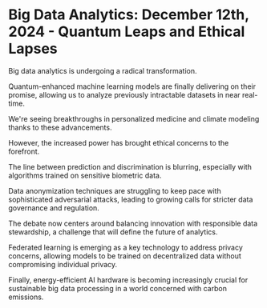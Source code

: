# Big Data Analytics: December 12th, 2024 - Quantum Leaps and Ethical Lapses

Big data analytics is undergoing a radical transformation.

Quantum-enhanced machine learning models are finally delivering on their promise, allowing us to analyze previously intractable datasets in near real-time.

We're seeing breakthroughs in personalized medicine and climate modeling thanks to these advancements.

However, the increased power has brought ethical concerns to the forefront.

The line between prediction and discrimination is blurring, especially with algorithms trained on sensitive biometric data.

Data anonymization techniques are struggling to keep pace with sophisticated adversarial attacks, leading to growing calls for stricter data governance and regulation.

The debate now centers around balancing innovation with responsible data stewardship, a challenge that will define the future of analytics.

Federated learning is emerging as a key technology to address privacy concerns, allowing models to be trained on decentralized data without compromising individual privacy.

Finally, energy-efficient AI hardware is becoming increasingly crucial for sustainable big data processing in a world concerned with carbon emissions.
